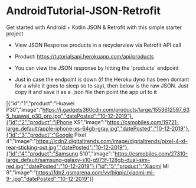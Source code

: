 # AndroidTutorial-JSON-Retrofit
 
Get started with Android + Kotlin JSON & Retrofit with this simple starter project

* View JSON Response products in a recyclerview via Retrofit API call
* Product: https://tutorialsapi.herokuapp.com/api/products
* You can view the JSON response by hitting the 'products' endpoint

* Just in case the endpoint is down (if the Heroku dyno has been domant for a while it goes to sleep so to say), then below is the raw JSON. Just copy it and save it as a .json file then point the app url to it

[{"id":"1","product":"Huawei P30","image":"https://i.gadgets360cdn.com/products/large/1553612597_635_huawei_p30_pro.jpg","datePosted":"10-12-2019"},{"id":"2","product":"iPhone XS","image":"https://csmobiles.com/19721-large_default/apple-iphone-xs-64gb-gray.jpg","datePosted":"10-12-2019"},{"id":"3","product":"Google Pixel 4","image":"https://icdn2.digitaltrends.com/image/digitaltrends/pixel-4-xl-rear-sticking-out.jpg","datePosted":"10-12-2019"},{"id":"4","product":"Samsung S10","image":"https://csmobiles.com/27310-large_default/samsung-galaxy-s10-g973f-128gb-dual-sim-red.jpg","datePosted":"10-12-2019"},{"id":"5","product":"Xiaomi MI 9","image":"https://fdn2.gsmarena.com/vv/bigpic/xiaomi-mi-9-.jpg","datePosted":"10-12-2019"}]
